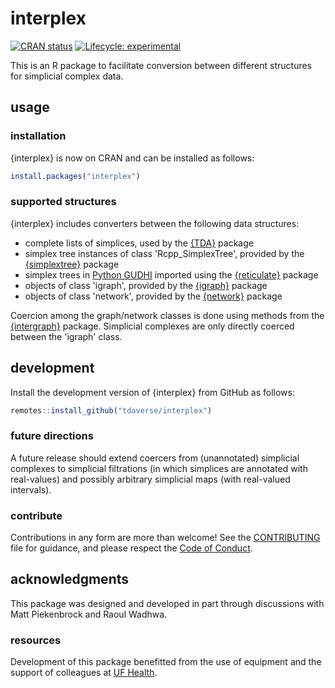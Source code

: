 # interplex

<!-- badges: start -->
[![CRAN status](https://www.r-pkg.org/badges/version/interplex)](https://CRAN.R-project.org/package=interplex)
[![Lifecycle: experimental](https://img.shields.io/badge/lifecycle-experimental-orange.svg)](https://lifecycle.r-lib.org/articles/stages.html#experimental)
<!-- badges: end -->

This is an R package to facilitate conversion between different structures for simplicial complex data.

## usage

### installation

{interplex} is now on CRAN and can be installed as follows:

```r
install.packages("interplex")
```

### supported structures

{interplex} includes converters between the following data structures:

* complete lists of simplices, used by the [{TDA}](https://cran.r-project.org/package=TDA) package
* simplex tree instances of class 'Rcpp_SimplexTree',
  provided by the [{simplextree}](https://github.com/peekxc/simplextree) package
* simplex trees in [Python GUDHI](https://gudhi.inria.fr/python/latest/) imported using the [{reticulate}](https://rstudio.github.io/reticulate/) package
* objects of class 'igraph', provided by the [{igraph}](https://igraph.org/r/) package
* objects of class 'network', provided by the [{network}](https://github.com/statnet/network) package

Coercion among the graph/network classes is done using methods from the [{intergraph}](https://mbojan.github.io/intergraph/) package. Simplicial complexes are only directly coerced between the 'igraph' class.

## development

Install the development version of {interplex} from GitHub as follows:

```r
remotes::install_github("tdaverse/interplex")
```

### future directions

A future release should extend coercers from (unannotated) simplicial complexes to simplicial filtrations (in which simplices are annotated with real-values) and possibly arbitrary simplicial maps (with real-valued intervals).

### contribute

Contributions in any form are more than welcome!
See the
[CONTRIBUTING](https://github.com/tdaverse/interplex/blob/main/CONTRIBUTING.md)
file for guidance, and please respect the [Code of
Conduct](https://github.com/tdaverse/interplex/blob/main/CODE_OF_CONDUCT.md).

## acknowledgments

This package was designed and developed in part through discussions with Matt Piekenbrock and Raoul Wadhwa.

### resources

Development of this package benefitted from the use of equipment and the
support of colleagues at [UF Health](https://ufhealth.org/).
